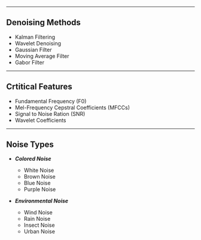 

---

## Denoising Methods

- Kalman Filtering
- Wavelet Denoising
- Gaussian Filter
- Moving Average Filter
- Gabor Filter

---

## Crtitical Features

- Fundamental Frequency (F0)
- Mel-Frequency Cepstral Coefficients (MFCCs)
- Signal to Noise Ration (SNR)
- Wavelet Coefficients

---

## Noise Types

- ***Colored Noise***

  - White Noise
  - Brown Noise
  - Blue Noise
  - Purple Noise
  
- ***Environmental Noise***

  - Wind Noise
  - Rain Noise
  - Insect Noise
  - Urban Noise
